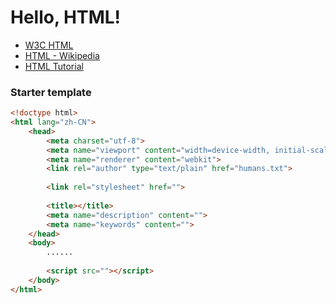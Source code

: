 # Hello, HTML!

* [W3C HTML](https://www.w3.org/html/)
* [HTML - Wikipedia](https://en.wikipedia.org/wiki/HTML)
* [HTML Tutorial](https://www.w3schools.com/html/)

### Starter template

```html
<!doctype html>
<html lang="zh-CN">
    <head>
        <meta charset="utf-8">
        <meta name="viewport" content="width=device-width, initial-scale=1, shrink-to-fit=no">
        <meta name="renderer" content="webkit">
        <link rel="author" type="text/plain" href="humans.txt">
        
        <link rel="stylesheet" href="">
        
        <title></title>
        <meta name="description" content="">
        <meta name="keywords" content="">
    </head>
    <body>
        ......
        
        <script src=""></script>
    </body>
</html>
```
